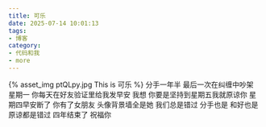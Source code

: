 ```yaml
---
title: 可乐
date: 2025-07-14 10:01:13
tags:
- 博客
category:
- 代码和我
- more
---
```

{% asset_img ptQLpy.jpg This is 可乐 %}
分手一年半 最后一次在纠缠中吵架 星期一 你每天在好友验证里给我发早安 我想 你要是坚持到星期五我就原谅你 星期四早安断了 你有了女朋友 头像背景墙全是她 我们总是错过 分手也是 和好也是 原谅都是错过 四年结束了 祝福你